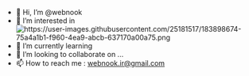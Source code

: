- 👋 Hi, I’m @webnook
- 👀 I’m interested in <img alt="	https://user-images.githubusercontent.com/25181517/183898674-75a4a1b1-f960-4ea9-abcb-637170a00a75.png">
- 🌱 I’m currently learning 
- 💞️ I’m looking to collaborate on ...
- 📫 How to reach me : webnook.ir@gmail.com
  

<!---
webnook/webnook is a ✨ special ✨ repository because its `README.md` (this file) appears on your GitHub profile.
You can click the Preview link to take a look at your changes.
--->
